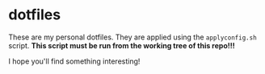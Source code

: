 # dotfiles
These are my personal dotfiles. They are applied using the ```applyconfig.sh```
script. **This script must be run from the working tree of this repo!!!**

I hope you'll find something interesting!


